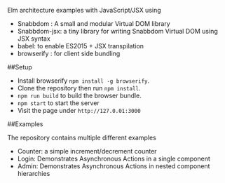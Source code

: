 Elm architecture examples with JavaScript/JSX using

- Snabbdom : A small and modular Virtual DOM library
- Snabbdom-jsx: a tiny library for writing Snabbdom Virtual DOM using JSX syntax
- babel: to enable ES2015 + JSX transpilation
- browserify : for client side bundling

##Setup

- Install browserify `npm install -g browserify`.
- Clone the repository then run `npm install`.
- `npm run build` to build the browser bundle.
- `npm start` to start the server
- Visit the page under `http://127.0.01:3000`

##Examples

The repository contains multiple different examples

- Counter: a simple increment/decrement counter
- Login: Demonstrates Asynchronous Actions in a single component
- Admin: Demonstrates Asynchronous Actions in nested component hierarchies
